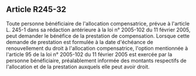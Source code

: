 ## Article R245-32

Toute personne bénéficiaire de l'allocation compensatrice, prévue à l'article L. 245-1 dans sa rédaction
antérieure à la loi n° 2005-102 du 11 février 2005, peut demander le bénéfice de la prestation de
compensation. Lorsque cette demande de prestation est formulée à la date d'échéance de renouvellement du
droit à l'allocation compensatrice, l'option mentionnée à l'article 95 de la loi n° 2005-102 du 11 février 2005
est exercée par la personne bénéficiaire, préalablement informée des montants respectifs de l'allocation et de
la prestation auxquels elle peut avoir droit.

